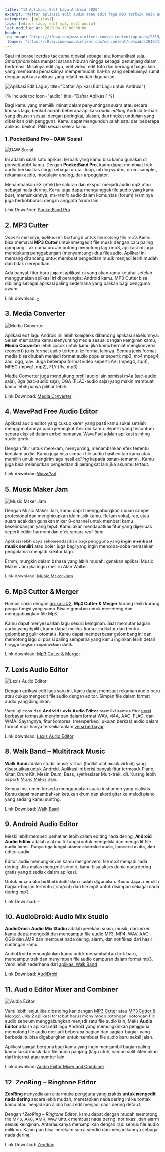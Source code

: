 ```yaml
---
title: "12 Aplikasi Edit Lagu Android 2020"
excerpt: "Daftar aplikasi edit audio atau edit lagu mp3 terbaik baik aac maupun wav untuk OS Android 2020"
categories: [aplikasi]
tags: [editor lagu, edit mp3, edit audio]
last_modified_at: 2020-04-19 00:00:00
header:
 og_image: "https://i0.wp.com/www.winfixer.com/wp-content/uploads/2019/11/Aplikasi-Edit-Mp3-Android.jpg?crop=80px,60px,1200px,720px"
 teaser: "https://i0.wp.com/www.winfixer.com/wp-content/uploads/2019/11/Aplikasi-Edit-Mp3-Android.jpg?resize=480,480"
---
```

Saat ini ponsel cerdas tak cuma dipakai sebagai alat komunikasi saja. _Smartphone_ bisa menjadi sarana hiburan hingga sebagai penunjang dalam berkreasi. Misalnya edit lagu, edit video, edit foto dan berbagai fungsi lain yang membantu pemakainya mempermudah hal-hal yang sebelumnya rumit dengan aplikasi aplikasi yang relatif mudah digunakan.

![Aplikasi Edit Lagu](https://i0.wp.com/www.winfixer.com/wp-content/uploads/2019/11/Aplikasi-Edit-Mp3-Android.jpg?crop=80px,60px,1200px,720px){: title="Daftar Aplikasi Edit Lagu untuk Android"}

{% include toc icon="audio" title="Daftar Aplikasi"  %}

Bagi kamu yang memiliki minat dalam penyuntingan suara atau secara khusus lagu, berikut adalah beberapa aplikasi _audio editing_ Android terbaik yang disusun sesuai dengan peringkat, ulasan, dan tingkat unduhan yang diberikan oleh pengguna. Kamu dapat mengunduh salah satu dari beberapa aplikasi berikut. Pilih sesuai selera kamu:

### 1. PocketBand Pro – DAW Sosial

![DAW Sosial](https://i0.wp.com/www.winfixer.com/wp-content/uploads/2019/11/Social-DAW.jpg?crop=345px,110px,680px,460px)

Ini adalah salah satu aplikasi terbaik yang kamu bisa kamu gunakan di ponsel/tablet kamu. Dengan **PocketBand Pro**, kamu dapat membuat trek audio berkualitas tinggi sebagai urutan loop, mixing synths, drum, sampler, rekaman audio, modulator analog, dan arpeggiator. 

Menambahkan FX (efek) ke saluran dan ekspor menjadi audio mp3 atau sebagai nada dering. Kamu juga dapat mengunggah file audio yang kamu buat, memainkannya, me-<i>remix</i> audio dalam komunitas (forum) resminya juga berkolaborasi dengan anggota forum lain.

_Link Download_: [PocketBand Pro](https://pocketband-pro.id.aptoide.com/)

## 2. MP3 Cutter

Seperti namanya, aplikasi ini berfungsi untuk memotong file mp3. Kamu bisa memakai **MP3 Cutter** untuknmengedit file musik dengan cara paling gampang. Tak cuma urusan potong memotong lagu mp3, aplikasi ini juga mendukung penggabungan (menyambung) dua file audio. Aplikasi ini memang dirancang untuk membuat pengeditan musik menjadi lebih mudah dan tidak merepotkan.

Ada banyak fitur baru juga di aplikasi ini yang akan kamu ketahui setelah menggunakan aplikasi ini di perangkat Android kamu. MP3 Cutter bisa dibilang sebagai aplikasi paling sederhana yang bahkan bagi pengguna awam.

Link download: [-](#)

## 3. Media Converter

![Media Converter](https://i0.wp.com/www.winfixer.com/wp-content/uploads/2019/11/Media-Converter.jpg?crop=330px,100px,680px,460px )

Aplikasi edit lagu Android ini lebih kompleks dibanding aplikasi sebelumnya. Selain membantu kamu menyunting media sesuai dengan keinginan kamu, **Media Converter** lebih cocok untuk kamu jika kamu berniat mengkonversi (convert) jenis format audio tertentu ke format lainnya. Semua jenis format media bisa dirubah menjadi format audio populer seperti: mp3, mp4 mpeg4, aac, ogg, wav. Juga beberapa format video seperti: AVI (mpeg4, mp3), MPEG (mpeg1, mp2), FLV (flv, mp3).

Media Converter juga mendukung profil audio lain semisal m4a (aac-audio saja), 3ga (aac-audio saja), OGA (FLAC-audio saja) yang makin membuat kamu lebih punya pilihan lebih.

Link Download: [Media Converter](https://play.google.com/store/apps/details?id=com.AndroidA.MediaConverter&hl=en_ID)

## 4. WavePad Free Audio Editor

Aplikasi audio editor yang cukup keren yang pasti kamu sukai setelah menggunakannya pada perangkat Android kamu. Seperti yang tercantum secara ekplisit dalam embel namanya, WavePad adalah aplikasi sunting audio gratis.

Dengan fitur untuk merekam, menyunting, menambahkan efek tertentu kedalam audio. Kamu juga bisa simpan file audio hasil editan kamu atau memilih untuk mengirim lagu hasil _editing_ kepada teman-temanmu. Kamu juga  bisa melanjutkan pengeditan di perangkat lain jika akunmu tertaut.

Link download: [WavePad](https://wavepad.id.uptodown.com/windows)

## 5. Music Maker Jam

![Music Maker Jam](https://i0.wp.com/www.winfixer.com/wp-content/uploads/2019/11/Music-Maker-JAM.jpg?crop=350px,100px,680px,460px)

Dengan Music Maker Jam, kamu dapat menggabungkan ribuan sampel profesional dan menghidupkan ide musik kamu. Rekam vokal, rap, atau suara acak dan gunakan mixer 8-channel untuk memberi kamu keseimbangan yang tepat. Kamu akan mendapatkan fitur yang diperluas seperti editor harmoni dan efek secara _real-time_.

Aplikasi lebih saya rekomendasikan bagi pengguna yang **ingin membuat musik sendiri** atau boleh juga bagi yang ingin mencoba-coba merasakan pengalaman menjadi kreator lagu. 

Ermm, mungkin dalam bahasa yang lebih mudah: gunakan aplikasi Music Maker Jam jika ingin meniru Alan Walker.

Link download: [Music Maker Jam](https://play.google.com/store/apps/details?id=com.magix.android.mmjam&hl=en_ID)

## 6. Mp3 Cutter & Merger

Hampir sama dengan [aplikasi #2](#2-mp3-cutter), **Mp3 Cutter & Merger** kurang lebih kurang punya fungsi yang sama. Bisa digunakan untuk memotong dan menggabungkan file Mp3.

Kamu dapat menyesuaikan lagu sesuai keinginan. Saat memutar bagian audio yang dipilih, kamu dapat melihat kursor indikator dan bentuk gelombang gulir otomatis. Kamu dapat memperbesar gelombang ini dan memotong lagu di posisi paling sempurna yang kamu inginkan lebih detail hingga tingkan sepersekian detik.

Link download: [Mp3 Cutter & Merger](//play.google.com/store/apps/details?id=igost.music.mp3cutter&hl=en_ID)

## 7. Lexis Audio Editor

![Lexis Audio Editor](https://i0.wp.com/www.winfixer.com/wp-content/uploads/2019/11/Lexis-Audio-Editor.jpg?crop=345px,100px,680px,460px)

Dengan aplikasi edit lagu satu ini, kamu dapat membuat rekaman audio baru atau cukup mengedit file audio dengan editor. Simpan file dalam format audio yang diinginkan.

Versi uji coba dari **Android Lexis Audio Editor** memiliki semua fitur [versi berbayar]() termasuk menyimpan dalam format WAV, M4A, AAC, FLAC, dan WMA. Sayangnya, fitur kompresi (memperkecil ukuran berkas) audio dalam format mp3 hanya tersedia dalam [versi berbayar]().

Link download: [Lexis Audio Editor](https://play.google.com/store/apps/details?id=com.pamsys.lexisaudioeditor&hl=en_ID)

## 8. Walk Band – Multitrack Music

**Walk Band** adalah studio musik virtual (toolkit alat musik virtual) yang disesuaikan untuk Android. Aplikasi ini berisi banyak fitur termasuk Piano, Gitar, Drum Kit, Mesin Drum, Bass, synthesizer Multi-trek, dll. Kurang lebih seperti [Music Maker Jam](#5-music-maker-jam).

Semua instrumen tersedia menggunakan suara instrumen yang realistis. Kamu dapat menambahkan ketukan drum dan akord gitar ke melodi piano yang sedang kamu sunting.

Link Download: [Walk Band](https://play.google.com/store/apps/details?id=com.gamestar.pianoperfect&hl=en_ID)

## 9. Android Audio Editor

Meski lebih memberi perhatian lebih dalam editing nada dering, **Android Audio Editor** adalah alat multi-fungsi untuk mengelola dan mengedit file audio kamu. Punya tiga fungsi utama: ekstraksi audio, konversi audio, dan editor audio.

Editor audio memungkinkan kamu mengonversi file mp3 menjadi nada dering. Jika malas mengedit sendiri, kamu bisa akses dunia nada dering gratis yang disediak dalam aplikasi.

Untuk antarmuka terlihat intuitif dan mudah digunakan. Kamu dapat memilih bagian-bagian tertentu (trim/cut) dari file mp3 untuk disimpan sebagai nada dering mp3.

Link Download: –

## 10. AudioDroid: Audio Mix Studio

**AudioDroid: Audio Mix Studio** adalah perekam suara, musik, dan mixer. kamu dapat mengedit dan mencampur file audio MP3, MP4, WAV, AAC, OGG dan AMR dan membuat nada dering, alarm, dan notifikasi dari hasil suntingan kamu.

AudioDroid memungkinkan kamu untuk menambahkan trek baru, mencampur trek dan menyimpan file audio campuran dalam format mp3. Versi lebih sederhana dari [aplikasi Walk Band](#8-walkband-multitrack-music)

Link Download: [AudiDroid](https://apkpure.com/id/audiodroid-audio-mix-studio/com.fsm.audiodroid)

## 11. Audio Editor Mixer and Combiner

![Audio Editor](https://i0.wp.com/www.winfixer.com/wp-content/uploads/2019/11/Audio-Editor.jpg?crop=345px,100px,680px,460px)

Versi lebih lanjut jika dibanding kan dengan [MP3 Cutter](#2-mp3-cutter) atau [MP3 Cutter & Merger](#5-mp3-cutter-merger). Jika 2 aplikasi tersebut harus menyimpan potongan-potongan file audio sebelum menggabungkan menjadi satu file audio lain, Maka **Audio Editor** adalah aplikasi edit lagu Android yang memungkinkan pengguna memotong file audio menjadi beberapa bagian dan bagian-bagian yang berbeda itu bisa digabungkan untuk membuat file audio baru sekali jalan.

Aplikasi sangat berguna bagi kamu yang ingin mengambil bagian paling kamu sukai musik dari file audio panjang (lagu utuh) namun sulit ditemukan dari internet atau sumber lain.

Link download: [Audio Editor Mixer and Combiner](https://play.google.com/store/apps/details?id=com.andromania.audioeditor&hl=en_ID)

## 12. ZeoRing – Ringtone Editor

**ZeoRing** menyediakan antarmuka pengguna yang praktis **untuk mengedit nada dering** secara lebih mudah, menetapkan nada dering ini ke kontak kamu atau menjadikan audio hasil edit menjadi nada dering default. 

Dengan **ZeoRing – Ringtone Editor*, kamu dapat dengan mudah memotong file MP3, AAC, AMR, WAV untuk membuat nada dering, notifikasi, dan alarm sesuai keinginan. Antarmukanya menampilkan dengan rapi semua file audio milikmu. Kamu pun bisa merekam suara sendiri dan menjadikannya sebagai nada dering.

Link Download: [ZeoRing](https://www.apk20.com/apk/30587/)
